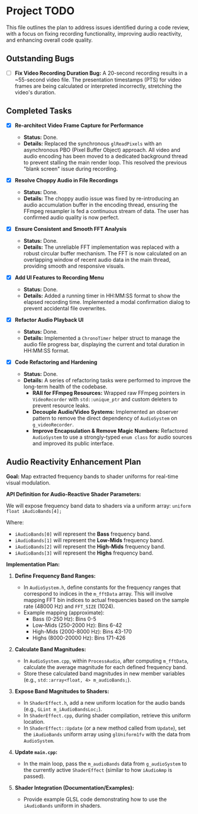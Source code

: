 # Project TODO

This file outlines the plan to address issues identified during a code review, with a focus on fixing recording functionality, improving audio reactivity, and enhancing overall code quality.

## Outstanding Bugs

- [ ] **Fix Video Recording Duration Bug:** A 20-second recording results in a ~55-second video file. The presentation timestamps (PTS) for video frames are being calculated or interpreted incorrectly, stretching the video's duration.

## Completed Tasks

- [x] **Re-architect Video Frame Capture for Performance**
  - **Status:** Done.
  - **Details:** Replaced the synchronous `glReadPixels` with an asynchronous PBO (Pixel Buffer Object) approach. All video and audio encoding has been moved to a dedicated background thread to prevent stalling the main render loop. This resolved the previous "blank screen" issue during recording.

- [x] **Resolve Choppy Audio in File Recordings**
  - **Status:** Done.
  - **Details:** The choppy audio issue was fixed by re-introducing an audio accumulation buffer in the encoding thread, ensuring the FFmpeg resampler is fed a continuous stream of data. The user has confirmed audio quality is now perfect.

- [x] **Ensure Consistent and Smooth FFT Analysis**
  - **Status:** Done.
  - **Details:** The unreliable FFT implementation was replaced with a robust circular buffer mechanism. The FFT is now calculated on an overlapping window of recent audio data in the main thread, providing smooth and responsive visuals.

- [x] **Add UI Features to Recording Menu**
  - **Status:** Done.
  - **Details:** Added a running timer in HH:MM:SS format to show the elapsed recording time. Implemented a modal confirmation dialog to prevent accidental file overwrites.

- [x] **Refactor Audio Playback UI**
  - **Status:** Done.
  - **Details:** Implemented a `ChronoTimer` helper struct to manage the audio file progress bar, displaying the current and total duration in HH:MM:SS format.

- [x] **Code Refactoring and Hardening**
  - **Status:** Done.
  - **Details:** A series of refactoring tasks were performed to improve the long-term health of the codebase.
    - **RAII for FFmpeg Resources:** Wrapped raw FFmpeg pointers in `VideoRecorder` with `std::unique_ptr` and custom deleters to prevent resource leaks.
    - **Decouple Audio/Video Systems:** Implemented an observer pattern to remove the direct dependency of `AudioSystem` on `g_videoRecorder`.
    - **Improve Encapsulation & Remove Magic Numbers:** Refactored `AudioSystem` to use a strongly-typed `enum class` for audio sources and improved its public interface.

## Audio Reactivity Enhancement Plan

**Goal:** Map extracted frequency bands to shader uniforms for real-time visual modulation.

**API Definition for Audio-Reactive Shader Parameters:**

We will expose frequency band data to shaders via a uniform array:
`uniform float iAudioBands[4];`

Where:
- `iAudioBands[0]` will represent the **Bass** frequency band.
- `iAudioBands[1]` will represent the **Low-Mids** frequency band.
- `iAudioBands[2]` will represent the **High-Mids** frequency band.
- `iAudioBands[3]` will represent the **Highs** frequency band.

**Implementation Plan:**

1.  **Define Frequency Band Ranges:**
    *   In `AudioSystem.h`, define constants for the frequency ranges that correspond to indices in the `m_fftData` array. This will involve mapping FFT bin indices to actual frequencies based on the sample rate (48000 Hz) and `FFT_SIZE` (1024).
    *   Example mapping (approximate):
        *   Bass (0-250 Hz): Bins 0-5
        *   Low-Mids (250-2000 Hz): Bins 6-42
        *   High-Mids (2000-8000 Hz): Bins 43-170
        *   Highs (8000-20000 Hz): Bins 171-426

2.  **Calculate Band Magnitudes:**
    *   In `AudioSystem.cpp`, within `ProcessAudio`, after computing `m_fftData`, calculate the average magnitude for each defined frequency band.
    *   Store these calculated band magnitudes in new member variables (e.g., `std::array<float, 4> m_audioBands;`).

3.  **Expose Band Magnitudes to Shaders:**
    *   In `ShaderEffect.h`, add a new uniform location for the audio bands (e.g., `GLint m_iAudioBandsLoc;`).
    *   In `ShaderEffect.cpp`, during shader compilation, retrieve this uniform location.
    *   In `ShaderEffect::Update` (or a new method called from `Update`), set the `iAudioBands` uniform array using `glUniform1fv` with the data from `AudioSystem`.

4.  **Update `main.cpp`:**
    *   In the main loop, pass the `m_audioBands` data from `g_audioSystem` to the currently active `ShaderEffect` (similar to how `iAudioAmp` is passed).

5.  **Shader Integration (Documentation/Examples):**
    *   Provide example GLSL code demonstrating how to use the `iAudioBands` uniform in shaders.
